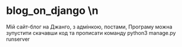 # blog_on_django \n
Мій сайт-блог на Джанго, з адмінкою, постами,
Програму можна зупустити скачавши код
та прописати команду python3 manage.py runserver
